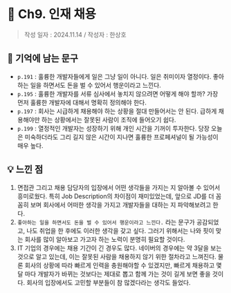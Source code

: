 # 🔖 Ch9. 인재 채용

> 작성 일자 : 2024.11.14 / 작성자 : 한상호
## 💫 기억에 남는 문구
- `p.191` : 훌륭한 개발자들에게 일은 그냥 일이 아니다. 일은 취미이자 열정이다. 좋아하는 일을 하면서도 돈을 벌 수 있어서 행운이라고 느낀다.
- `p.195` : 훌륭한 개발자를 서류 심사에서 놓치지 않으려면 어떻게 해야 할까? 가장 먼저 훌륭한 개발자에 대해서 명확히 정의해야 한다.
- `p.197` : 회사는 시급하게 채용해야 하는 상황을 절대 만들어서는 안 된다. 급하게 채용해야만 하는 상황에서는 잘못된 사람이 조직에 들어오기 쉽다.
- `p.199` : 열정적인 개발자는 성장하기 위해 개인 시간을 기꺼이 투자한다. 당장 오늘은 미숙하더라도 그리 길지 않은 시간이 지나면 훌륭한 프로페셔널이 될 가능성이 매우 높다.

## 💡 느낀 점
1. 면접관 그리고 채용 담당자의 입장에서 어떤 생각들을 가지는 지 알아볼 수 있어서 흥미로웠다. 특히 Job Description의 차이점이 재미있었는데, 앞으로 JD를 더 꼼꼼히 보며 회사에서 어떠한 생각을 가지고 개발자들을 대하는 지 파악해보려고 한다.
2. `좋아하는 일을 하면서도 돈을 벌 수 있어서 행운이라고 느낀다.` 라는 문구가 공감되었고, 나도 취업을 한 후에도 이러한 생각을 갖고 싶다. 그러기 위해서는 나와 핏이 맞는 회사를 많이 알아보고 가고자 하는 노력이 분명히 필요할 것이다.
3. IT 기업의 경우에는 채용 기간이 긴 경우도 많다. 네이버의 경우에는 약 3달을 보는 것으로 알고 있는데, 이는 잘못된 사람을 채용하지 않기 위한 절차라고 느껴진다. 물론 회사의 상황에 따라 빠르게 인력을 충원해야할 수 있겠지만, 빠르게 채용하고 몇 달 마다 개발자가 바뀌는 것보다는 제대로 뽑고 함께 가는 것이 길게 보면 좋을 것이다. 회사의 입장에서도 고민할 부분들이 참 많겠다라는 생각도 들었다.